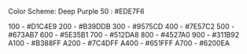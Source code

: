 Color Scheme: Deep Purple 50 : #EDE7F6

100 - #D1C4E9
200 - #B39DDB
300 - #9575CD
400 - #7E57C2
500 - #673AB7
600 - #5E35B1
700 - #512DA8
800 - #4527A0
900 - #311B92
A100 - #B388FF
A200 - #7C4DFF
A400 - #651FFF
A700 - #6200EA